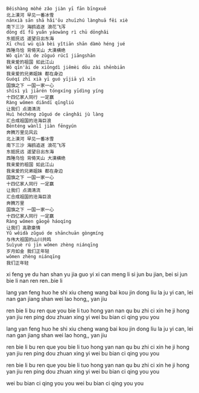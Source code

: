 ```
Běishàng mòhé zǎo jiàn yī fān bīngxuě
北上漠河 早见一番冰雪
nánxià sān shā hǎi'ōu zhuīzhú lànghuā fēi xiè
南下三沙 海鸥追逐 浪花飞泻
dōng dǐ fǔ yuǎn yáowàng rì chū dōnghǎi 
东抵抚远 遥望日出东海
Xī chuí wū qià bèi yǐtiān shān dàmò héng jué
西陲乌恰 背倚天山 大漠横绝
Wǒ qīn'ài de zǔguó rúcǐ jiāngshān
我亲爱的祖国 如此江山
Wǒ qīn'ài de xiōngdì jiěmèi dōu zài shēnbiān
我亲爱的兄弟姐妹 都在身边
Guóqí zhī xià yī guó yījiā yì xīn
国旗之下 一国一家一心
shísì yì jiārén tóngxíng yīdìng yíng
十四亿家人同行 一定赢
Ràng wǒmen diǎndī qīngliú 
让我们 点滴清流
Huì héchéng zǔguó de cānghǎi jù làng
汇合成祖国的沧海巨浪
Bēnténg wànlǐ jiàn fēngyún
奔腾万里见风云
北上漠河 早见一番冰雪
南下三沙 海鸥追逐 浪花飞泻
东抵抚远 遥望日出东海
西陲乌恰 背倚天山 大漠横绝
我亲爱的祖国 如此江山
我亲爱的兄弟姐妹 都在身边
国旗之下 一国一家一心
十四亿家人同行 一定赢
让我们 点滴清流
汇合成祖国的沧海巨浪
奔腾万里
国旗之下 一国一家一心
十四亿家人同行 一定赢
Ràng wǒmen gāogē háoqíng
让我们 高歌豪情
Yǔ wěidà zǔguó de shānchuān gòngmíng
与伟大祖国的山川共鸣
Suìyuè rú jīn wǒmen zhèng niánqīng
岁月如金 我们正年轻
wǒmen zhèng niánqīng
我们正年轻

```
xi feng ye du han shan yu
jia guo yi xi can meng li
si jun bu jian, bei si jun
bie li nan ren ren..bie li

lang yan feng huo he shi xiu
cheng wang bai kou jin dong liu
la ju yi can, lei nan gan
jiang shan wei lao hong,, yan jiu


ren bie li
bu ren que you bie li
tuo hong yan nan qu bu zhi ci xin he ji
hong yan jiu ren ping dou zhuan xing yi
wei bu bian ci qing you you


lang yan feng huo he shi xiu
cheng wang bai kou jin dong liu
la ju yi can, lei nan gan
jiang shan wei lao hong,, yan jiu


ren bie li
bu ren que you bie li
tuo hong yan nan qu bu zhi ci xin he ji
hong yan jiu ren ping dou zhuan xing yi
wei bu bian ci qing you you

ren bie li
bu ren que you bie li
tuo hong yan nan qu bu zhi ci xin he ji
hong yan jiu ren ping dou zhuan xing yi
wei bu bian ci qing you you


wei bu bian ci qing you you
wei bu bian ci qing you you

